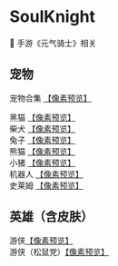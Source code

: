 # SoulKnight
:art: 手游《元气骑士》相关 

## 宠物

宠物合集 [【像素预览】](https://itagn.github.io/SoulKnight/pet/)     

黑猫 [【像素预览】](https://itagn.github.io/SoulKnight/pet/cat/)    
柴犬 [【像素预览】](https://itagn.github.io/SoulKnight/pet/dog/)    
兔子 [【像素预览】](https://itagn.github.io/SoulKnight/pet/rabbit/)    
熊猫 [【像素预览】](https://itagn.github.io/SoulKnight/pet/panda/)    
小猪 [【像素预览】](https://itagn.github.io/SoulKnight/pet/pig/)    
机器人 [【像素预览】](https://itagn.github.io/SoulKnight/pet/robot/)    
史莱姆 [【像素预览】](https://itagn.github.io/SoulKnight/pet/slime/)    

## 英雄（含皮肤）

游侠[【像素预览】](https://itagn.github.io/SoulKnight/hero/ranger)     
游侠（松鼠党）[【像素预览】](https://itagn.github.io/SoulKnight/hero/ranger/squirrel)     

